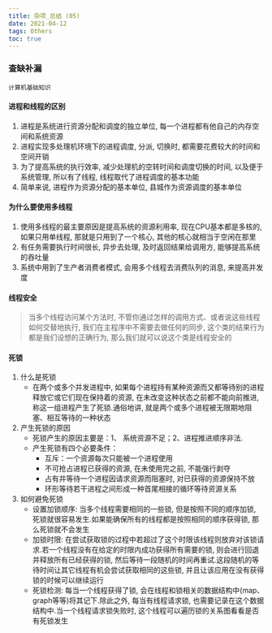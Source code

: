```yaml
---
title: 杂项_总结 (05)
date: 2021-04-12
tags: Others
toc: true
---
```


### 查缺补漏
    计算机基础知识

<!-- more -->

#### 进程和线程的区别
1. 进程是系统进行资源分配和调度的独立单位, 每一个进程都有他自己的内存空间和系统资源
2. 进程实现多处理机环境下的进程调度, 分派, 切换时, 都需要花费较大的时间和空间开销
3. 为了提高系统的执行效率, 减少处理机的空转时间和调度切换的时间, 以及便于系统管理, 所以有了线程, 线程取代了进程调度的基本功能
4. 简单来说, 进程作为资源分配的基本单位, 县城作为资源调度的基本单位

#### 为什么要使用多线程
1. 使用多线程的最主要原因是提高系统的资源利用率, 现在CPU基本都是多核的, 如果只用单线程, 那就是只用到了一个核心, 其他的核心就相当于空闲在那里
2. 有任务需要执行时间很长, 异步去处理, 及时返回结果给调用方, 能够提高系统的吞吐量
3. 系统中用到了生产者消费者模式, 会用多个线程去消费队列的消息, 来提高并发度

#### 线程安全
> 当多个线程访问某个方法时, 不管你通过怎样的调用方式、或者说这些线程如何交替地执行, 我们在主程序中不需要去做任何的同步, 这个类的结果行为都是我们设想的正确行为, 那么我们就可以说这个类是线程安全的

#### 死锁
1. 什么是死锁
    * 在两个或多个并发进程中, 如果每个进程持有某种资源而又都等待别的进程释放它或它们现在保持着的资源, 在未改变这种状态之前都不能向前推进, 称这一组进程产生了死锁.通俗地讲, 就是两个或多个进程被无限期地阻塞、相互等待的一种状态
2. 产生死锁的原因
    * 死锁产生的原因主要是：1、 系统资源不足；2、进程推进顺序非法.
    * 产生死锁有四个必要条件：
        * 互斥：一个资源每次只能被一个进程使用
        * 不可抢占进程已获得的资源, 在未使用完之前, 不能强行剥夺
        * 占有并等待一个进程因请求资源而阻塞时, 对已获得的资源保持不放
        * 环形等待若干进程之间形成一种首尾相接的循环等待资源关系
3. 如何避免死锁
    * 设置加锁顺序: 当多个线程需要相同的一些锁, 但是按照不同的顺序加锁, 死锁就很容易发生.如果能确保所有的线程都是按照相同的顺序获得锁, 那么死锁就不会发生
    * 加锁时限: 在尝试获取锁的过程中若超过了这个时限该线程则放弃对该锁请求.若一个线程没有在给定的时限内成功获得所有需要的锁, 则会进行回退并释放所有已经获得的锁, 然后等待一段随机的时间再重试.这段随机的等待时间让其它线程有机会尝试获取相同的这些锁, 并且让该应用在没有获得锁的时候可以继续运行
    * 死锁检测: 每当一个线程获得了锁, 会在线程和锁相关的数据结构中(map、graph等等)将其记下.除此之外, 每当有线程请求锁, 也需要记录在这个数据结构中.当一个线程请求锁失败时, 这个线程可以遍历锁的关系图看看是否有死锁发生



